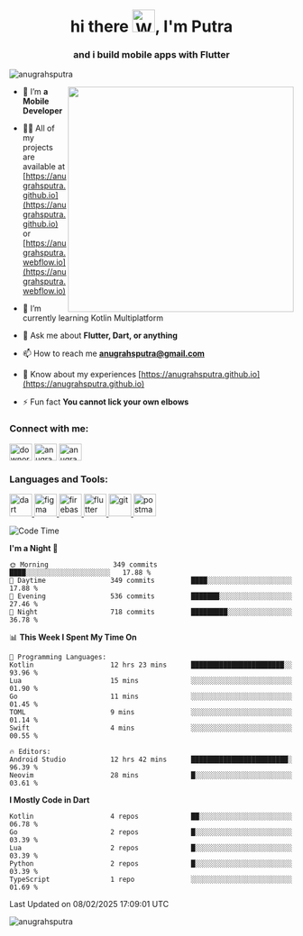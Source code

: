 

<h1 align="center">hi there <img src="https://raw.githubusercontent.com/Tarikul-Islam-Anik/Animated-Fluent-Emojis/master/Emojis/Hand%20gestures/Waving%20Hand.png" alt="Waving Hand" width="40" height="40" />, I'm Putra</h1>
<h3 align="center">and i build mobile apps with Flutter</h3>

<p align="left"> <img src="https://komarev.com/ghpvc/?username=anugrahsputra&label=Profile%20views&color=0e75b6&style=plastic" alt="anugrahsputra" /> </p>
<img align="right" width="400" src="https://user-images.githubusercontent.com/74038190/240815616-7b282ec6-fcc3-4600-90a7-2c3140549f58.gif"/>


- 🔭 I’m **a Mobile Developer**

- 👨‍💻 All of my projects are available at [https://anugrahsputra.github.io](https://anugrahsputra.github.io) or [https://anugrahsputra.webflow.io](https://anugrahsputra.webflow.io)

- 🌱 I’m currently learning Kotlin Multiplatform

- 💬 Ask me about **Flutter, Dart, or anything**

- 📫 How to reach me **anugrahsputra@gmail.com**

- 📄 Know about my experiences [https://anugrahsputra.github.io](https://anugrahsputra.github.io)

- ⚡ Fun fact **You cannot lick your own elbows**

<h3 align="left">Connect with me:</h3>
<p align="left">
<a href="https://twitter.com/downormal" target="blank"><img align="center" src="https://raw.githubusercontent.com/rahuldkjain/github-profile-readme-generator/master/src/images/icons/Social/twitter.svg" alt="downormal" height="30" width="40" /></a>
<a href="https://linkedin.com/in/anugrahsputra" target="blank"><img align="center" src="https://raw.githubusercontent.com/rahuldkjain/github-profile-readme-generator/master/src/images/icons/Social/linked-in-alt.svg" alt="anugrahsputra" height="30" width="40" /></a>
<a href="https://www.leetcode.com/anugrahsputra" target="blank"><img align="center" src="https://raw.githubusercontent.com/rahuldkjain/github-profile-readme-generator/master/src/images/icons/Social/leet-code.svg" alt="anugrahsputra" height="30" width="40" /></a>
</p>

<h3 align="left">Languages and Tools:</h3>
<p align="left"> <a href="https://dart.dev" target="_blank" rel="noreferrer"> <img src="https://www.vectorlogo.zone/logos/dartlang/dartlang-icon.svg" alt="dart" width="40" height="40"/> </a> <a href="https://www.figma.com/" target="_blank" rel="noreferrer"> <img src="https://www.vectorlogo.zone/logos/figma/figma-icon.svg" alt="figma" width="40" height="40"/> </a> <a href="https://firebase.google.com/" target="_blank" rel="noreferrer"> <img src="https://www.vectorlogo.zone/logos/firebase/firebase-icon.svg" alt="firebase" width="40" height="40"/> </a> <a href="https://flutter.dev" target="_blank" rel="noreferrer"> <img src="https://www.vectorlogo.zone/logos/flutterio/flutterio-icon.svg" alt="flutter" width="40" height="40"/> </a> <a href="https://git-scm.com/" target="_blank" rel="noreferrer"> <img src="https://www.vectorlogo.zone/logos/git-scm/git-scm-icon.svg" alt="git" width="40" height="40"/> </a> <a href="https://postman.com" target="_blank" rel="noreferrer"> <img src="https://www.vectorlogo.zone/logos/getpostman/getpostman-icon.svg" alt="postman" width="40" height="40"/> </a> </p>


<!--START_SECTION:waka-->
![Code Time](http://img.shields.io/badge/Code%20Time-1%2C331%20hrs%2030%20mins-blue)

**I'm a Night 🦉** 

```text
🌞 Morning                349 commits         ████░░░░░░░░░░░░░░░░░░░░░   17.88 % 
🌆 Daytime                349 commits         ████░░░░░░░░░░░░░░░░░░░░░   17.88 % 
🌃 Evening                536 commits         ███████░░░░░░░░░░░░░░░░░░   27.46 % 
🌙 Night                  718 commits         █████████░░░░░░░░░░░░░░░░   36.78 % 
```


📊 **This Week I Spent My Time On** 

```text
💬 Programming Languages: 
Kotlin                   12 hrs 23 mins      ███████████████████████░░   93.96 % 
Lua                      15 mins             ░░░░░░░░░░░░░░░░░░░░░░░░░   01.90 % 
Go                       11 mins             ░░░░░░░░░░░░░░░░░░░░░░░░░   01.45 % 
TOML                     9 mins              ░░░░░░░░░░░░░░░░░░░░░░░░░   01.14 % 
Swift                    4 mins              ░░░░░░░░░░░░░░░░░░░░░░░░░   00.55 % 

🔥 Editors: 
Android Studio           12 hrs 42 mins      ████████████████████████░   96.39 % 
Neovim                   28 mins             █░░░░░░░░░░░░░░░░░░░░░░░░   03.61 % 
```

**I Mostly Code in Dart** 

```text
Kotlin                   4 repos             ██░░░░░░░░░░░░░░░░░░░░░░░   06.78 % 
Go                       2 repos             █░░░░░░░░░░░░░░░░░░░░░░░░   03.39 % 
Lua                      2 repos             █░░░░░░░░░░░░░░░░░░░░░░░░   03.39 % 
Python                   2 repos             █░░░░░░░░░░░░░░░░░░░░░░░░   03.39 % 
TypeScript               1 repo              ░░░░░░░░░░░░░░░░░░░░░░░░░   01.69 % 
```




 Last Updated on 08/02/2025 17:09:01 UTC
<!--END_SECTION:waka-->

<img align="center" src="https://user-images.githubusercontent.com/74038190/212744287-14f66c13-5458-40dc-9244-8ff533fc8f4a.gif" alt="anugrahsputra" />
